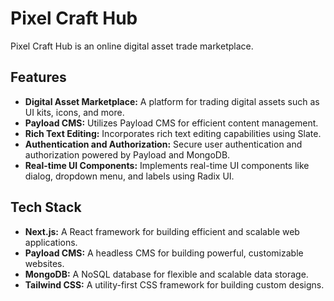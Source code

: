 # Pixel Craft Hub

Pixel Craft Hub is an online digital asset trade marketplace.

## Features

- **Digital Asset Marketplace:** A platform for trading digital assets such as UI kits, icons, and more.
- **Payload CMS:** Utilizes Payload CMS for efficient content management.
- **Rich Text Editing:** Incorporates rich text editing capabilities using Slate.
- **Authentication and Authorization:** Secure user authentication and authorization powered by Payload and MongoDB.
- **Real-time UI Components:** Implements real-time UI components like dialog, dropdown menu, and labels using Radix UI.

## Tech Stack

- **Next.js:** A React framework for building efficient and scalable web applications.
- **Payload CMS:** A headless CMS for building powerful, customizable websites.
- **MongoDB:** A NoSQL database for flexible and scalable data storage.
- **Tailwind CSS:** A utility-first CSS framework for building custom designs.
